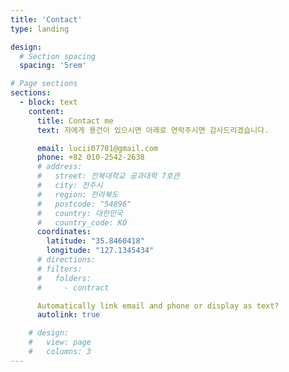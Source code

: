 ```yaml
---
title: 'Contact'
type: landing

design:
  # Section spacing
  spacing: '5rem'

# Page sections
sections:
  - block: text
    content:
      title: Contact me
      text: 저에게 용건이 있으시면 아래로 연락주시면 감사드리겠습니다.

      email: lucii07701@gmail.com
      phone: +82 010-2542-2638
      # address:
      #   street: 전북대학교 공과대학 7호관
      #   city: 전주시
      #   region: 전라북도
      #   postcode: "54896"
      #   country: 대한민국
      #   country_code: KO
      coordinates:
        latitude: "35.8460418"
        longitude: "127.1345434"
      # directions:
      # filters:
      #   folders:
      #     - contract

      Automatically link email and phone or display as text?
      autolink: true

    # design:
    #   view: page
    #   columns: 3
---
```

